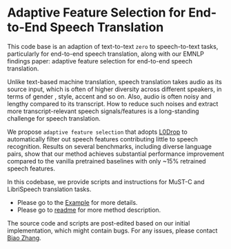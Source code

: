 # Adaptive Feature Selection for End-to-End Speech Translation

This code base is an adaption of text-to-text `zero` to speech-to-text tasks, 
particularly for end-to-end speech translation, along with our EMNLP findings paper:
adaptive feature selection for end-to-end speech translation.

Unlike text-based machine translation, speech translation takes audio as its source
input, which is often of higher diversity across different speakers, in terms of gender
, style, accent and so on. Also, audio is often noisy and lengthy compared to its transcript.
How to reduce such noises and extract more transcript-relevant speech signals/features is 
a long-standing challenge for speech translation.

We propose `adaptive feature selection` that adopts [L0Drop](https://arxiv.org/abs/2004.11854)
to automatically filter out speech features contributing little to speech recognition. Results
on several benchmarks, including diverse language pairs, show that our method achieves substantial
performance improvement compared to the vanilla pretrained baselines with only ~15% retrained 
speech features.

In this codebase, we provide scripts and instructions for MuST-C and LibriSpeech translation tasks. 
* Please go to the [Example](./example/README.md) for more details.
* Please go to [readme](https://github.com/bzhangGo/zero/blob/master/docs/afs_speech_translation/README.md)
for more method description.

The source code and scripts are post-edited based on our initial implementation, which might contain
 bugs. For any issues, please contact [Biao Zhang](B.Zhang@ed.ac.uk).

